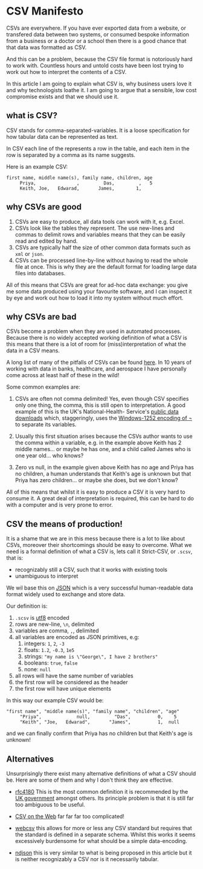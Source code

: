 # CSV Manifesto

CSVs are everywhere. If you have ever exported data from a website, or transfered
data between two systems, or consumed bespoke information from a business or a 
doctor or a school then there is a good chance that that data was formatted as CSV. 

And this can be a problem, because the CSV file format is notoriously hard to work with. 
Countless hours and untold costs have been lost trying to work out how to interpret the
contents of a CSV.

In this article I am going to explain what CSV is, why business users love it and why 
technologists loathe it. I am going to argue that a sensible, low cost compromise 
exists and that we should use it.

## what is CSV?

CSV stands for comma-separated-variables. It is a loose specification for how tabular 
data can be represented as text.

In CSV each line of the represents a row in the table, and each item in the row is 
separated by a comma as its name suggests.

Here is an example CSV:

```csv
first name, middle name(s), family name, children, age 
     Priya,               ,         Das,         ,   5 
     Keith, Joe,   Edwarad,       James,        1,   
```

## why CSVs are good

1. CSVs are easy to produce, all data tools can work with it, e.g. Excel. 
2. CSVs look like the tables they represent. The use new-lines and commas to 
   delimit rows and variables means that they can be easily read and edited by hand.
3. CSVs are typically half the size of other common data formats such as `xml` or `json`.
4. CSVs can be processed line-by-line without having to read the whole file at once. 
   This is why they are the default format for loading large data files into databases. 

All of this means that CSVs are great for ad-hoc data exchange: you give me some data
produced using your favourite software, and I can inspect it by eye and work out how 
to load it into my system without much effort.
   
## why CSVs are bad

CSVs become a problem when they are used in automated processes. Because there is 
no widely accepted working definition of what a CSV is this means that there is a
lot of room for (miss)interpretation of what the data in a CSV means. 

A long list of many of the pitfalls of CSVs can be found [here](https://donatstudios.com/Falsehoods-Programmers-Believe-About-CSVs).
In 10 years of working with data in banks, healthcare, and aerospace I have personally come
across at least half of these in the wild!

Some common examples are:

1. CSVs are often not comma delimited! Yes, even though CSV specifies only one thing, the comma,
   this is still open to interpretation. A good example of this is the UK's National-Health-
   Service's [public data downloads](https://assets.nhs.uk/prod/documents/NHS-Website-about-our-data-downloads.pdf)
   which, staggeringly, uses the [Windows-1252 encoding of ¬](https://bytetool.web.app/en/ascii/code/0xac/) to separate its variables. 

2. Usually this first situation arises because the CSVs author wants to use the comma within a 
   variable, e.g. in the example above Keith has 2 middle names... or maybe he has one, and a child
   called James who is one year old... who knows?

3. Zero vs null, in the example given above Keith has no age and Priya has no children, a human
   understands that Keith's age is unknown but that Priya has zero children... or maybe she
   does, but we don't know?

All of this means that whilst it is easy to produce a CSV it is very hard to consume it. A great
deal of interpretation is required, this can be hard to do with a computer and is very prone to 
error.

## CSV the means of production!

It is a shame that we are in this mess because there is a lot to like about CSVs, moreover their 
shortcomings should be easy to overcome. What we need is a formal definition of what a CSV is, 
lets call it Strict-CSV, or `.scsv`, that is:

* recognizably still a CSV, such that it works with existing tools
* unambiguous to interpret

We wil base this on [JSON](https://datatracker.ietf.org/doc/html/rfc8259) which is a very
successful human-readable data format widely used to exchange and store data.

Our definition is:

1. `.scsv` is [utf8](https://en.wikipedia.org/wiki/UTF-8) encoded
2. rows are new-line, `\n`, delimited
3. variables are comma, `,`, delimited
4. all variables are encoded as JSON primitives, e.g:
   1. integers: `1`, `2`, `-3`
   2. floats: `1.2`, `-0.3`, `1e5`
   3. strings: `"my name is \"George\", I have 2 brothers"`
   4. booleans: `true`, `false`
   5. none: `null` 
5. all rows will have the same number of variables
6. the first row will be considered as the header
7. the first row will have unique elements

In this way our example CSV would be:

```csv
"first name", "middle name(s)", "family name", "children", "age" 
     "Priya",             null,         "Das",          0,    5 
     "Keith", "Joe,   Edwarad",       "James",          1,  null 
```

and we can finally confirm that Priya has no children but that Keith's age is unknown!

## Alternatives

Unsurprisingly there exist many alternative definitions of what a CSV should be. Here are
some of them and why I don't think they are effective.

* [rfc4180](https://datatracker.ietf.org/doc/html/rfc4180) This is the most common definition
  it is recommended by the [UK government](https://www.gov.uk/government/publications/recommended-open-standards-for-government/tabular-data-standard) 
  amongst others. Its principle problem is that it is still far too ambiguous to be useful. 

* [CSV on the Web](https://www.w3.org/TR/tabular-data-primer/) far far far too complicated!

* [webcsv](https://eaglebush.github.io/webcsv/) this allows for more or less any CSV standard but
  requires that the standard is defined in a separate schema. Whilst this works it seems 
  excessively burdensome for what should be a simple data-encoding.

* [ndjson](https://github.com/ndjson/ndjson-spec) this is very similar to what is being 
  proposed in this article but it is neither recognizably a CSV nor is it necessarily tabular.




